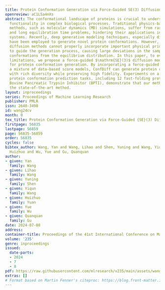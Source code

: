 ```yaml
---
title: Protein Conformation Generation via Force-Guided SE(3) Diffusion Models
openreview: aC1LSa4nXs
abstract: The conformational landscape of proteins is crucial to understanding their
  functionality in complex biological processes. Traditional physics-based computational
  methods, such as molecular dynamics (MD) simulations, suffer from rare event sampling
  and long equilibration time problems, hindering their applications in general protein
  systems. Recently, deep generative modeling techniques, especially diffusion models,
  have been employed to generate novel protein conformations. However, existing score-based
  diffusion methods cannot properly incorporate important physical prior knowledge
  to guide the generation process, causing large deviations in the sampled protein
  conformations from the equilibrium distribution. In this paper, to overcome these
  limitations, we propose a force-guided $\mathrm{SE}(3)$ diffusion model, ConfDiff,
  for protein conformation generation. By incorporating a force-guided network with
  a mixture of data-based score models, ConfDiff can generate protein conformations
  with rich diversity while preserving high fidelity. Experiments on a variety of
  protein conformation prediction tasks, including 12 fast-folding proteins and the
  Bovine Pancreatic Trypsin Inhibitor (BPTI), demonstrate that our method surpasses
  the state-of-the-art method.
layout: inproceedings
series: Proceedings of Machine Learning Research
publisher: PMLR
issn: 2640-3498
id: wang24cv
month: 0
tex_title: Protein Conformation Generation via Force-Guided {SE}(3) Diffusion Models
firstpage: 56835
lastpage: 56859
page: 56835-56859
order: 56835
cycles: false
bibtex_author: Wang, Yan and Wang, Lihao and Shen, Yuning and Wang, Yiqun and Yuan,
  Huizhuo and Wu, Yue and Gu, Quanquan
author:
- given: Yan
  family: Wang
- given: Lihao
  family: Wang
- given: Yuning
  family: Shen
- given: Yiqun
  family: Wang
- given: Huizhuo
  family: Yuan
- given: Yue
  family: Wu
- given: Quanquan
  family: Gu
date: 2024-07-08
address:
container-title: Proceedings of the 41st International Conference on Machine Learning
volume: '235'
genre: inproceedings
issued:
  date-parts:
  - 2024
  - 7
  - 8
pdf: https://raw.githubusercontent.com/mlresearch/v235/main/assets/wang24cv/wang24cv.pdf
extras: []
# Format based on Martin Fenner's citeproc: https://blog.front-matter.io/posts/citeproc-yaml-for-bibliographies/
---
```

